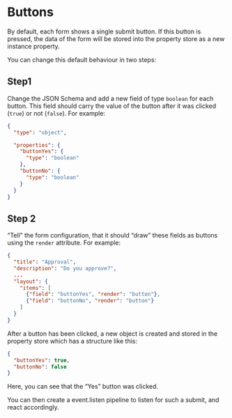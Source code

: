 # Buttons

By default, each form shows a single submit button. If this button is pressed, the data of the form will be stored into the property store as a new instance property.

You can change this default behaviour in two steps:

## Step1

Change the JSON Schema and add a new field of type `boolean` for each button. This field should carry the value of the button after it was clicked (`true`) or not (`false`). For example:

```json
{
  "type": "object",

  "properties": {
    "buttonYes": {
      "type": "boolean"
    },
    "buttonNo": {
      "type": "boolean"
    } 
  }
}
```

## Step 2

“Tell” the form configuration, that it should “draw” these fields as buttons using the `render` attribute. For example:

```json
{
  "title": "Approval",
  "description": "Do you approve?",  
  ...
  "layout": {
    "items": [      
      {"field": "buttonYes", "render": "button"},      
      {"field": "buttonNo", "render": "button"}
    ]
  }
}
```

After a button has been clicked, a new object is created and stored in the property store which has a structure like this:

```json
{
  "buttonYes": true,
  "buttonNo": false
}
```

Here, you can see that the “Yes” button was clicked.

You can then create a event.listen pipeline to listen for such a submit, and react accordingly.
